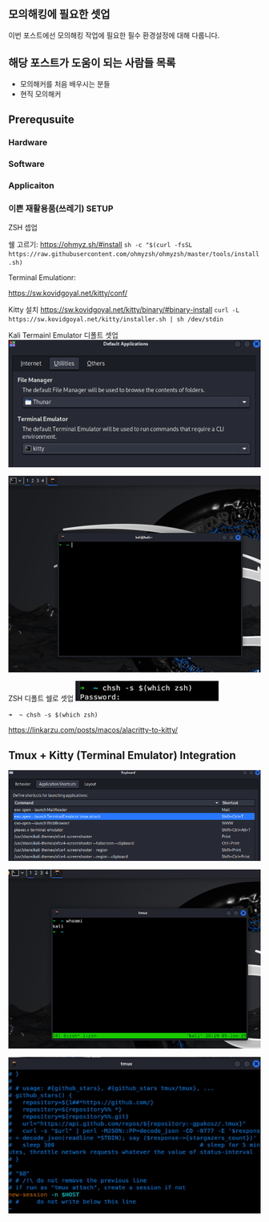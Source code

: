 ## 모의해킹에 필요한 셋업

이번 포스트에선 모의해킹 작업에 필요한 필수 환경설정에 대해 다룹니다. 

## 해당 포스트가 도움이 되는 사람들 목록
- 모의해커를 처음 배우시는 분들
- 현직 모의해커



## Prerequsuite


### Hardware


### Software


### Applicaiton




### 이쁜 재활용품(쓰레기) SETUP

ZSH 셉업 





쉘 고르기:
https://ohmyz.sh/#install
`sh -c "$(curl -fsSL https://raw.githubusercontent.com/ohmyzsh/ohmyzsh/master/tools/install.sh)`

Terminal Emulationr:

https://sw.kovidgoyal.net/kitty/conf/

Kitty 설치
https://sw.kovidgoyal.net/kitty/binary/#binary-install
`curl -L https://sw.kovidgoyal.net/kitty/installer.sh | sh /dev/stdin`

Kali Termainl Emulator 디폴트 셋업
![alt text](image-1.png)

![alt text](image-2.png)


ZSH 디폴트 쉘로 셋업
![alt text](image.png)

`➜  ~ chsh -s $(which zsh)`


https://linkarzu.com/posts/macos/alacritty-to-kitty/


## Tmux + Kitty (Terminal Emulator) Integration
![alt text](image-3.png)

![alt text](image-4.png)

![alt text](image-5.png)